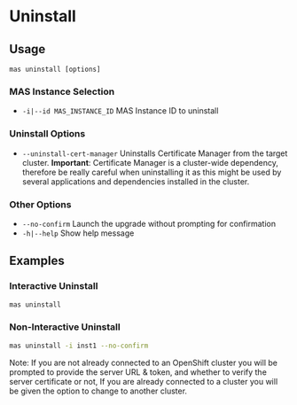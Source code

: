 Uninstall
===============================================================================

Usage
-------------------------------------------------------------------------------
`mas uninstall [options]`

### MAS Instance Selection
- `-i|--id MAS_INSTANCE_ID` MAS Instance ID to uninstall

### Uninstall Options
- `--uninstall-cert-manager` Uninstalls Certificate Manager from the target cluster. **Important**: Certificate Manager is a cluster-wide dependency, therefore be really careful when uninstalling it as this might be used by several applications and dependencies installed in the cluster.

### Other Options
- `--no-confirm` Launch the upgrade without prompting for confirmation
- `-h|--help` Show help message

Examples
-------------------------------------------------------------------------------
### Interactive Uninstall
```bash
mas uninstall
```

### Non-Interactive Uninstall
```bash
mas uninstall -i inst1 --no-confirm
```

Note: If you are not already connected to an OpenShift cluster you will be prompted to provide the server URL & token, and whether to verify the server certificate or not,  If you are already connected to a cluster you will be given the option to change to another cluster.